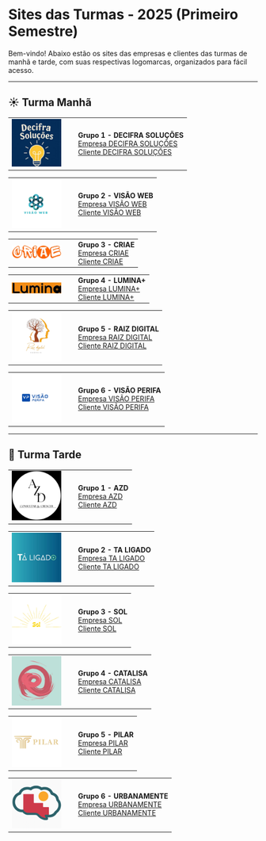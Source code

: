 # Sites das Turmas - 2025 (Primeiro Semestre)

Bem-vindo! Abaixo estão os sites das empresas e clientes das turmas de manhã e tarde, com suas respectivas logomarcas, organizados para fácil acesso.

---

## ☀️ Turma Manhã

<table width="100%">
  <tr>
    <td width="120"><img src="/2025_01/LOGO2025.01/logodecifrasolucoes.jpg" width="100"/></td>
    <td>
      <strong>Grupo 1 - DECIFRA SOLUÇÕES</strong><br>
      <a href="https://anads2.github.io/decifrasolucoes/tcc.html">Empresa DECIFRA SOLUÇÕES</a><br>
      <a href="https://anads2.github.io/sestudio/sobre.html">Cliente DECIFRA SOLUÇÕES</a>
    </td>
  </tr>
</table>

<table width="100%">
  <tr>
    <td width="120"><img src="/2025_01/LOGO2025.01/logovisaoweb.png" width="100"/></td>
    <td>
      <strong>Grupo 2 - VISÃO WEB</strong><br>
      <a href="https://danielsantos011.github.io/visaoweb.site/">Empresa VISÃO WEB</a><br>
      <a href="https://kauan9087.github.io/kauan/">Cliente VISÃO WEB</a>
    </td>
  </tr>
</table>

<table width="100%">
  <tr>
     <td width="120"><img src="/2025_01/LOGO2025.01/logocriae.png" width="100"/></td>
    <td>
      <strong>Grupo 3 - CRIAE</strong><br>
      <a href="https://agenciacriae.github.io/agcria-/">Empresa CRIAE</a><br>
      <a href="https://pet-chico.github.io/PetChico_/index.html">Cliente CRIAE</a>
    </td>
  </tr>
</table>

<table width="100%">
  <tr>
    <td width="120"><img src="/2025_01/LOGO2025.01/logolumina+.png" width="100"/></td>
    <td>
      <strong>Grupo 4 - LUMINA+</strong><br>
      <a href="https://gitdoguxta.github.io/Tcc/">Empresa LUMINA+</a><br>
      <a href="https://salao11.github.io/salao11/">Cliente LUMINA+</a>
    </td>
  </tr>
</table>

<table width="100%">
  <tr>
     <td width="120"><img src="/2025_01/LOGO2025.01/logoraizdigital.png" width="100"/></td>
    <td>
      <strong>Grupo 5 - RAIZ DIGITAL</strong><br>
      <a href="https://idkwhoistiffany.github.io/TCC/">Empresa RAIZ DIGITAL</a><br>
      <a href="https://idkwhoistiffany.github.io/Evoliu-Shan/">Cliente RAIZ DIGITAL</a>
    </td>
  </tr>
</table>

<table width="100%">
  <tr>
     <td width="120"><img src="/2025_01/LOGO2025.01/logovisaoperifa.png" width="100"/></td>
    <td>
      <strong>Grupo 6 - VISÃO PERIFA</strong><br>
      <a href="https://visaoperifa.site/">Empresa VISÃO PERIFA</a><br>
      <a href="https://studiopilateskellen.site/">Cliente VISÃO PERIFA</a>
    </td>
  </tr>
</table>

---

## 🌙 Turma Tarde

<table width="100%">
  <tr>
    <td width="120"><img src="/2025_01/LOGO2025.01/logoazd.png" width="100"/></td>
    <td>
      <strong>Grupo 1 - AZD</strong><br>
      <a href="https://dieckdaniels.github.io/Ag-cia.AZD/">Empresa AZD</a><br>
      <a href="https://dieckdaniels.github.io/dieck-daniels/">Cliente AZD</a>
    </td>
  </tr>
</table>

<table width="100%">
  <tr>
    <td width="120"><img src="/2025_01/LOGO2025.01/logotaligado.JPG" width="100"/></td>
    <td>
      <strong>Grupo 2 - TA LIGADO</strong><br>
      <a href="https://taligado-gamma.vercel.app/">Empresa TA LIGADO</a><br>
      <a href="https://docesdabencao.vercel.app/">Cliente TA LIGADO</a>
    </td>
  </tr>
</table>

<table width="100%">
  <tr>
    <td width="120"><img src="/2025_01/LOGO2025.01/logosol.png" width="100"/></td>
    <td>
      <strong>Grupo 3 - SOL</strong><br>
      <a href="https://agenciasol.github.io/SOL/">Empresa SOL</a><br>
      <a href="https://agenciasol.github.io/siteTCC/">Cliente SOL</a>
    </td>
  </tr>
</table>

<table width="100%">
  <tr>
    <td width="120"><img src="/2025_01/LOGO2025.01/logocatalisa.jpeg" width="100"/></td>
    <td>
      <strong>Grupo 4 - CATALISA</strong><br>
      <a href="https://catalisaagencia.github.io/agencia-catalisa/">Empresa CATALISA</a><br>
      <a href="https://lunix-terapia.github.io/cliente-lunix/">Cliente CATALISA</a>
    </td>
  </tr>
</table>

<table width="100%">
  <tr>
    <td width="120"><img src="/2025_01/LOGO2025.01/logopilar.png" width="100"/></td>
    <td>
      <strong>Grupo 5 - PILAR</strong><br>
      <a href="https://pilar-ca.vercel.app/">Empresa PILAR</a><br>
      <a href="https://insidelibras.vercel.app/">Cliente PILAR</a>
    </td>
  </tr>
</table>

<table width="100%">
  <tr>
    <td width="120"><img src="/2025_01/LOGO2025.01/logourbanamente.png" width="100"/></td>
    <td>
      <strong>Grupo 6 - URBANAMENTE</strong><br>
      <a href="https://urbanamente-consultoria.github.io/TCC-Urbanamente-IOS/">Empresa URBANAMENTE</a><br>
      <a href="https://urbanamente-consultoria.github.io/TCC-Sapataria_Afetiva-IOS/">Cliente URBANAMENTE</a>
    </td>
  </tr>
</table>
